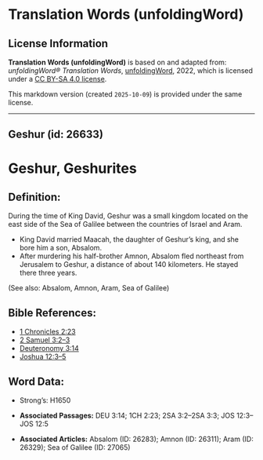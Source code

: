 # Translation Words (unfoldingWord)

## License Information

**Translation Words (unfoldingWord)** is based on and adapted from: _unfoldingWord® Translation Words_, [unfoldingWord](https://unfoldingword.org/utw), 2022, which is licensed under a [CC BY-SA 4.0 license](https://creativecommons.org/licenses/by-sa/4.0/legalcode.en).

This markdown version (created `2025-10-09`) is provided under the same license.



--------------------------------

## Geshur (id: 26633)

Geshur, Geshurites
==================

Definition:
-----------

During the time of King David, Geshur was a small kingdom located on the east side of the Sea of Galilee between the countries of Israel and Aram.

* King David married Maacah, the daughter of Geshur’s king, and she bore him a son, Absalom.
* After murdering his half\-brother Amnon, Absalom fled northeast from Jerusalem to Geshur, a distance of about 140 kilometers. He stayed there three years.

(See also: Absalom, Amnon, Aram, Sea of Galilee)

Bible References:
-----------------

* [1 Chronicles 2:23](https://ref.ly/1Chr2:23)
* [2 Samuel 3:2–3](https://ref.ly/2Sam3:2-2Sam3:3)
* [Deuteronomy 3:14](https://ref.ly/Deut3:14)
* [Joshua 12:3–5](https://ref.ly/Josh12:3-Josh12:5)

Word Data:
----------

* Strong’s: H1650

* **Associated Passages:** DEU 3:14; 1CH 2:23; 2SA 3:2–2SA 3:3; JOS 12:3–JOS 12:5
* **Associated Articles:** Absalom (ID: 26283); Amnon (ID: 26311); Aram (ID: 26329); Sea of Galilee (ID: 27065)

